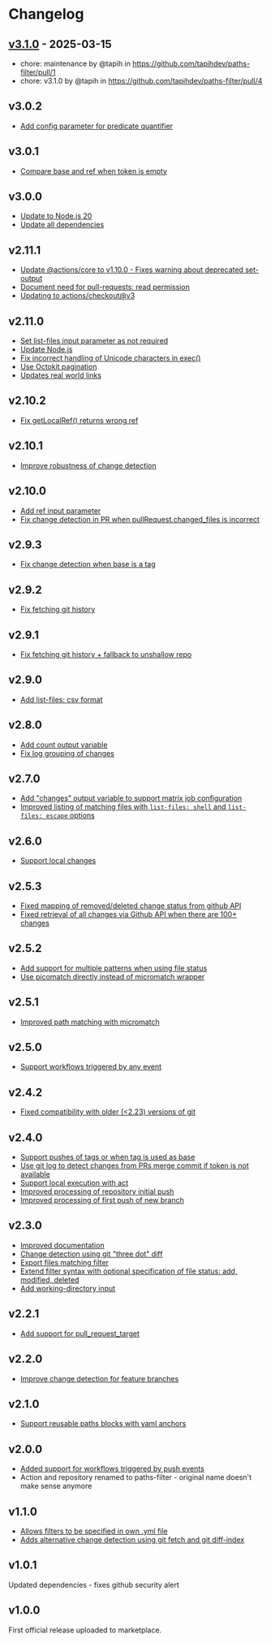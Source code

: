 # Changelog

## [v3.1.0](https://github.com/tapihdev/paths-filter/commits/v3.1.0) - 2025-03-15
- chore: maintenance by @tapih in https://github.com/tapihdev/paths-filter/pull/1
- chore: v3.1.0 by @tapih in https://github.com/tapihdev/paths-filter/pull/4

## v3.0.2
- [Add config parameter for predicate quantifier](https://github.com/dorny/paths-filter/pull/224)

## v3.0.1
- [Compare base and ref when token is empty](https://github.com/dorny/paths-filter/pull/133)

## v3.0.0
- [Update to Node.js 20](https://github.com/dorny/paths-filter/pull/210)
- [Update all dependencies](https://github.com/dorny/paths-filter/pull/215)

## v2.11.1
- [Update @actions/core to v1.10.0 - Fixes warning about deprecated set-output](https://github.com/dorny/paths-filter/pull/167)
- [Document need for pull-requests: read permission](https://github.com/dorny/paths-filter/pull/168)
- [Updating to actions/checkout@v3](https://github.com/dorny/paths-filter/pull/164)

## v2.11.0
- [Set list-files input parameter as not required](https://github.com/dorny/paths-filter/pull/157)
- [Update Node.js](https://github.com/dorny/paths-filter/pull/161)
- [Fix incorrect handling of Unicode characters in exec()](https://github.com/dorny/paths-filter/pull/162)
- [Use Octokit pagination](https://github.com/dorny/paths-filter/pull/163)
- [Updates real world links](https://github.com/dorny/paths-filter/pull/160)

## v2.10.2
- [Fix getLocalRef() returns wrong ref](https://github.com/dorny/paths-filter/pull/91)

## v2.10.1
- [Improve robustness of change detection](https://github.com/dorny/paths-filter/pull/85)

## v2.10.0
- [Add ref input parameter](https://github.com/dorny/paths-filter/pull/82)
- [Fix change detection in PR when pullRequest.changed_files is incorrect](https://github.com/dorny/paths-filter/pull/83)

## v2.9.3
- [Fix change detection when base is a tag](https://github.com/dorny/paths-filter/pull/78)

## v2.9.2
- [Fix fetching git history](https://github.com/dorny/paths-filter/pull/75)

## v2.9.1
- [Fix fetching git history + fallback to unshallow repo](https://github.com/dorny/paths-filter/pull/74)

## v2.9.0
- [Add list-files: csv format](https://github.com/dorny/paths-filter/pull/68)

## v2.8.0
- [Add count output variable](https://github.com/dorny/paths-filter/pull/65)
- [Fix log grouping of changes](https://github.com/dorny/paths-filter/pull/61)

## v2.7.0
- [Add "changes" output variable to support matrix job configuration](https://github.com/dorny/paths-filter/pull/59)
- [Improved listing of matching files with `list-files: shell` and `list-files: escape` options](https://github.com/dorny/paths-filter/pull/58)

## v2.6.0
- [Support local changes](https://github.com/dorny/paths-filter/pull/53)

## v2.5.3
- [Fixed mapping of removed/deleted change status from github API](https://github.com/dorny/paths-filter/pull/51)
- [Fixed retrieval of all changes via Github API when there are 100+ changes](https://github.com/dorny/paths-filter/pull/50)

## v2.5.2
- [Add support for multiple patterns when using file status](https://github.com/dorny/paths-filter/pull/48)
- [Use picomatch directly instead of micromatch wrapper](https://github.com/dorny/paths-filter/pull/49)

## v2.5.1
- [Improved path matching with micromatch](https://github.com/dorny/paths-filter/pull/46)

## v2.5.0
- [Support workflows triggered by any event](https://github.com/dorny/paths-filter/pull/44)

## v2.4.2
- [Fixed compatibility with older (<2.23) versions of git](https://github.com/dorny/paths-filter/pull/42)

## v2.4.0
- [Support pushes of tags or when tag is used as base](https://github.com/dorny/paths-filter/pull/40)
- [Use git log to detect changes from PRs merge commit if token is not available](https://github.com/dorny/paths-filter/pull/40)
- [Support local execution with act](https://github.com/dorny/paths-filter/pull/40)
- [Improved processing of repository initial push](https://github.com/dorny/paths-filter/pull/40)
- [Improved processing of first push of new branch](https://github.com/dorny/paths-filter/pull/40)


## v2.3.0
- [Improved documentation](https://github.com/dorny/paths-filter/pull/37)
- [Change detection using git "three dot" diff](https://github.com/dorny/paths-filter/pull/35)
- [Export files matching filter](https://github.com/dorny/paths-filter/pull/32)
- [Extend filter syntax with optional specification of file status: add, modified, deleted](https://github.com/dorny/paths-filter/pull/22)
- [Add working-directory input](https://github.com/dorny/paths-filter/pull/21)

## v2.2.1
- [Add support for pull_request_target](https://github.com/dorny/paths-filter/pull/29)

## v2.2.0
- [Improve change detection for feature branches](https://github.com/dorny/paths-filter/pull/16)

## v2.1.0
- [Support reusable paths blocks with yaml anchors](https://github.com/dorny/paths-filter/pull/13)

## v2.0.0
- [Added support for workflows triggered by push events](https://github.com/dorny/paths-filter/pull/10)
- Action and repository renamed to paths-filter - original name doesn't make sense anymore

## v1.1.0
- [Allows filters to be specified in own .yml file](https://github.com/dorny/paths-filter/pull/8)
- [Adds alternative change detection using git fetch and git diff-index](https://github.com/dorny/paths-filter/pull/9)

## v1.0.1
Updated dependencies - fixes github security alert

## v1.0.0
First official release uploaded to marketplace.
